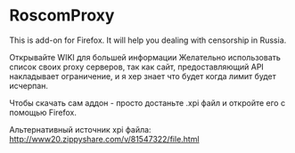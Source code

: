 RoscomProxy
===========

This is add-on for Firefox. It will help you dealing with censorship in Russia.

Открывайте WIKI для большей информации
Желательно использовать список своих proxy серверов, так как сайт, предоставляющий API накладывает ограничение, и я хер знает что будет когда лимит будет исчерпан.

Чтобы скачать сам аддон - просто достаньте .xpi файл и откройте его с помощью Firefox.

Альтернативный источник xpi файла: http://www20.zippyshare.com/v/81547322/file.html
